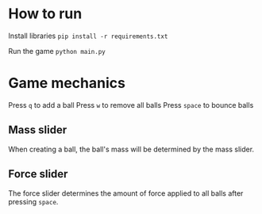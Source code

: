 # How to run

Install libraries
`pip install -r requirements.txt`

Run the game
`python main.py`

# Game mechanics

Press `q` to add a ball
Press `w` to remove all balls
Press `space` to bounce balls

## Mass slider
When creating a ball, the ball's mass will be determined by the mass slider.

## Force slider
The force slider determines the amount of force applied to all balls after pressing `space`.

